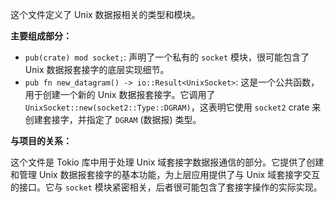 这个文件定义了 Unix 数据报相关的类型和模块。

**主要组成部分：**

*   `pub(crate) mod socket;`: 声明了一个私有的 `socket` 模块，很可能包含了 Unix 数据报套接字的底层实现细节。
*   `pub fn new_datagram() -> io::Result<UnixSocket>`:  这是一个公共函数，用于创建一个新的 Unix 数据报套接字。它调用了 `UnixSocket::new(socket2::Type::DGRAM)`，这表明它使用 `socket2` crate 来创建套接字，并指定了 `DGRAM` (数据报) 类型。

**与项目的关系：**

这个文件是 Tokio 库中用于处理 Unix 域套接字数据报通信的部分。它提供了创建和管理 Unix 数据报套接字的基本功能，为上层应用提供了与 Unix 域套接字交互的接口。它与 `socket` 模块紧密相关，后者很可能包含了套接字操作的实际实现。

